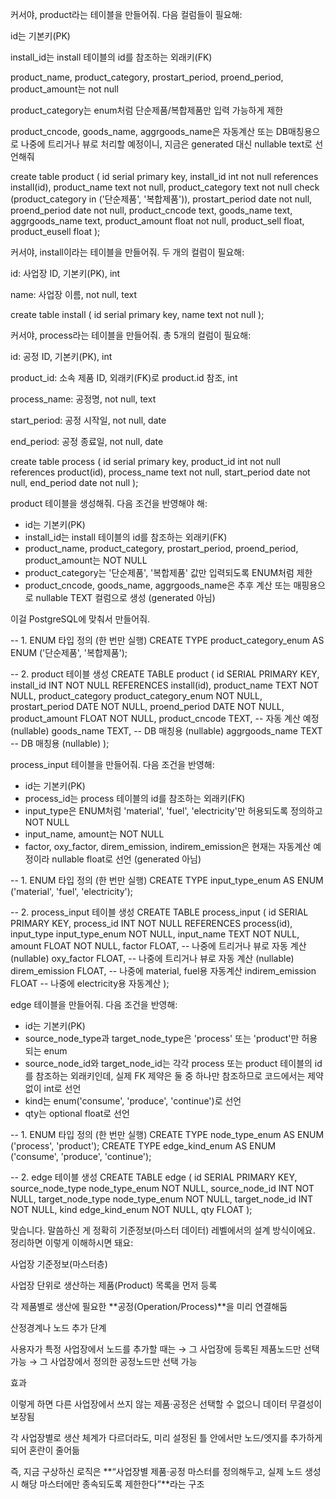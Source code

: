 커서야, product라는 테이블을 만들어줘.
다음 컬럼들이 필요해:

id는 기본키(PK)

install_id는 install 테이블의 id를 참조하는 외래키(FK)

product_name, product_category, prostart_period, proend_period, product_amount는 not null

product_category는 enum처럼 단순제품/복합제품만 입력 가능하게 제한

product_cncode, goods_name, aggrgoods_name은 자동계산 또는 DB매칭용으로 나중에 트리거나 뷰로 처리할 예정이니, 지금은 generated 대신 nullable text로 선언해줘

create table product (
    id serial primary key,
    install_id int not null references install(id),
    product_name text not null,
    product_category text not null check (product_category in ('단순제품', '복합제품')),
    prostart_period date not null,
    proend_period date not null,
    product_cncode text,
    goods_name text,
    aggrgoods_name text,
    product_amount float not null,
    product_sell float,
    product_eusell float
);


커서야, install이라는 테이블을 만들어줘.
두 개의 컬럼이 필요해:

id: 사업장 ID, 기본키(PK), int

name: 사업장 이름, not null, text

create table install (
    id serial primary key,
    name text not null
);


커서야, process라는 테이블을 만들어줘.
총 5개의 컬럼이 필요해:

id: 공정 ID, 기본키(PK), int

product_id: 소속 제품 ID, 외래키(FK)로 product.id 참조, int

process_name: 공정명, not null, text

start_period: 공정 시작일, not null, date

end_period: 공정 종료일, not null, date

create table process (
    id serial primary key,
    product_id int not null references product(id),
    process_name text not null,
    start_period date not null,
    end_period date not null
);


product 테이블을 생성해줘. 다음 조건을 반영해야 해:

- id는 기본키(PK)
- install_id는 install 테이블의 id를 참조하는 외래키(FK)
- product_name, product_category, prostart_period, proend_period, product_amount는 NOT NULL
- product_category는 '단순제품', '복합제품' 값만 입력되도록 ENUM처럼 제한
- product_cncode, goods_name, aggrgoods_name은 추후 계산 또는 매핑용으로 nullable TEXT 컬럼으로 생성 (generated 아님)

이걸 PostgreSQL에 맞춰서 만들어줘.


-- 1. ENUM 타입 정의 (한 번만 실행)
CREATE TYPE product_category_enum AS ENUM ('단순제품', '복합제품');

-- 2. product 테이블 생성
CREATE TABLE product (
    id                SERIAL PRIMARY KEY,
    install_id        INT NOT NULL REFERENCES install(id),
    product_name      TEXT NOT NULL,
    product_category  product_category_enum NOT NULL,
    prostart_period   DATE NOT NULL,
    proend_period     DATE NOT NULL,
    product_amount    FLOAT NOT NULL,
    product_cncode    TEXT,  -- 자동 계산 예정 (nullable)
    goods_name        TEXT,  -- DB 매칭용 (nullable)
    aggrgoods_name    TEXT   -- DB 매칭용 (nullable)
);


process_input 테이블을 만들어줘. 다음 조건을 반영해:

- id는 기본키(PK)
- process_id는 process 테이블의 id를 참조하는 외래키(FK)
- input_type은 ENUM처럼 'material', 'fuel', 'electricity'만 허용되도록 정의하고 NOT NULL
- input_name, amount는 NOT NULL
- factor, oxy_factor, direm_emission, indirem_emission은 현재는 자동계산 예정이라 nullable float로 선언 (generated 아님)


-- 1. ENUM 타입 정의 (한 번만 실행)
CREATE TYPE input_type_enum AS ENUM ('material', 'fuel', 'electricity');

-- 2. process_input 테이블 생성
CREATE TABLE process_input (
    id                 SERIAL PRIMARY KEY,
    process_id         INT NOT NULL REFERENCES process(id),
    input_type         input_type_enum NOT NULL,
    input_name         TEXT NOT NULL,
    amount             FLOAT NOT NULL,
    factor             FLOAT,  -- 나중에 트리거나 뷰로 자동 계산 (nullable)
    oxy_factor         FLOAT,  -- 나중에 트리거나 뷰로 자동 계산 (nullable)
    direm_emission     FLOAT,  -- 나중에 material, fuel용 자동계산
    indirem_emission   FLOAT   -- 나중에 electricity용 자동계산
);


edge 테이블을 만들어줘. 다음 조건을 반영해:

- id는 기본키(PK)
- source_node_type과 target_node_type은 'process' 또는 'product'만 허용되는 enum
- source_node_id와 target_node_id는 각각 process 또는 product 테이블의 id를 참조하는 외래키인데, 실제 FK 제약은 둘 중 하나만 참조하므로 코드에서는 제약 없이 int로 선언
- kind는 enum('consume', 'produce', 'continue')로 선언
- qty는 optional float로 선언


-- 1. ENUM 타입 정의 (한 번만 실행)
CREATE TYPE node_type_enum AS ENUM ('process', 'product');
CREATE TYPE edge_kind_enum AS ENUM ('consume', 'produce', 'continue');

-- 2. edge 테이블 생성
CREATE TABLE edge (
    id                 SERIAL PRIMARY KEY,
    source_node_type   node_type_enum NOT NULL,
    source_node_id     INT NOT NULL,
    target_node_type   node_type_enum NOT NULL,
    target_node_id     INT NOT NULL,
    kind               edge_kind_enum NOT NULL,
    qty                FLOAT
);


맞습니다. 말씀하신 게 정확히 기준정보(마스터 데이터) 레벨에서의 설계 방식이에요.
정리하면 이렇게 이해하시면 돼요:

사업장 기준정보(마스터층)

사업장 단위로 생산하는 제품(Product) 목록을 먼저 등록

각 제품별로 생산에 필요한 **공정(Operation/Process)**을 미리 연결해둠

산정경계나 노드 추가 단계

사용자가 특정 사업장에서 노드를 추가할 때는
→ 그 사업장에 등록된 제품노드만 선택 가능
→ 그 사업장에서 정의한 공정노드만 선택 가능

효과

이렇게 하면 다른 사업장에서 쓰지 않는 제품·공정은 선택할 수 없으니 데이터 무결성이 보장됨

각 사업장별로 생산 체계가 다르더라도, 미리 설정된 틀 안에서만 노드/엣지를 추가하게 되어 혼란이 줄어듦

즉, 지금 구상하신 로직은 **“사업장별 제품·공정 마스터를 정의해두고, 실제 노드 생성 시 해당 마스터에만 종속되도록 제한한다”**라는 구조